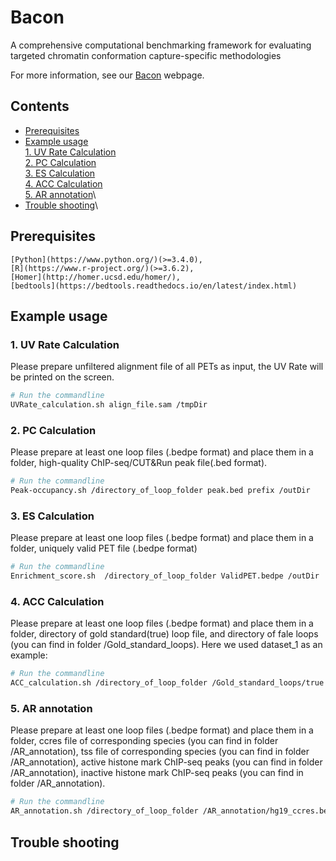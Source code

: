 # Bacon

A comprehensive computational benchmarking framework for evaluating targeted chromatin conformation capture-specific methodologies

For more information, see our [Bacon](https://csuligroup.com/Bacon) webpage. 

## Contents
- [Prerequisites](#Prerequisites)
- [Example usage](#Example-usage)\
 [1. UV Rate Calculation](#1.UV-Rate-Calculation)\
 [2. PC Calculation](#2.PC-Calculation)\
 [3. ES Calculation](#3.ES-Calculation)\
 [4. ACC Calculation](#4.ACC-Calculation)\
 [5. AR annotation](#5.AR-annotation)\
- [Trouble shooting](#Trouble-shooting)\

## Prerequisites

    [Python](https://www.python.org/)(>=3.4.0), 
    [R](https://www.r-project.org/)(>=3.6.2), 
    [Homer](http://homer.ucsd.edu/homer/),
    [bedtools](https://bedtools.readthedocs.io/en/latest/index.html)

## Example usage


### 1. UV Rate Calculation
Please prepare unfiltered alignment file of all PETs as input, the UV Rate will be printed on the screen.
```bash
# Run the commandline
UVRate_calculation.sh align_file.sam /tmpDir

```

### 2. PC Calculation
Please prepare at least one loop files (.bedpe format) and place them in a folder, high-quality ChIP-seq/CUT&Run peak file(.bed format).
```bash
# Run the commandline
Peak-occupancy.sh /directory_of_loop_folder peak.bed prefix /outDir

```

### 3. ES Calculation
Please prepare at least one loop files (.bedpe format) and place them in a folder, uniquely valid PET file (.bedpe format)
```bash
# Run the commandline
Enrichment_score.sh  /directory_of_loop_folder ValidPET.bedpe /outDir

```

### 4. ACC Calculation
Please prepare at least one loop files (.bedpe format) and place them in a folder, directory of gold standard(true) loop file, and directory of fale loops (you can find in folder /Gold_standard_loops).
Here we used dataset_1 as an example:
```bash
# Run the commandline
ACC_calculation.sh /directory_of_loop_folder /Gold_standard_loops/true /Gold_standard_loops/false dataset_1 /outDir

```

### 5. AR annotation
Please prepare at least one loop files (.bedpe format) and place them in a folder, ccres file of corresponding species (you can find in folder /AR_annotation), tss file of corresponding species (you can find in folder /AR_annotation), active histone mark ChIP-seq peaks (you can find in folder /AR_annotation), inactive histone mark ChIP-seq peaks (you can find in folder /AR_annotation).
```bash
# Run the commandline
AR_annotation.sh /directory_of_loop_folder /AR_annotation/hg19_ccres.bed /AR_annotation/GENCODEv19-TSSs.4k.bed /AR_annotation/peaks_k562/active /AR_annotation/peaks_k562/inactive prefix /outDir

```

## Trouble shooting
